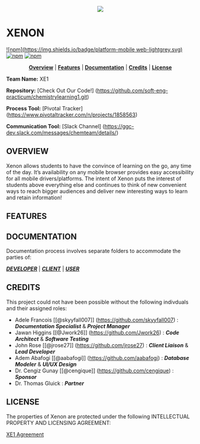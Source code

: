 <p align="center">
<img src ="https://github.com/soft-eng-practicum/chemistrylearning1/blob/master/states/assets/XE1.png">
</p>

# XENON
[![npm](https://img.shields.io/badge/platform-mobile web-lightgrey.svg)](http://xe1.duckdns.org)
[![npm](https://img.shields.io/badge/docs-complete-brightgreen.svg)](https://github.com/soft-eng-practicum/chemistrylearning1/tree/master/official-documentation)
[![npm](https://img.shields.io/badge/License-CC%20BY--NC%204.0-blue.svg)](https://creativecommons.org/licenses/by-nc/4.0/legalcode)

<p align="center">
<b><a href="#overview">Overview</a></b>
|
<b><a href="#features">Features</a></b>
|
<b><a href="#documentation">Documentation</a></b>
|
<b><a href="#credits">Credits</a></b>
|
<b><a href="#license">License</a></b>
</p>


**Team Name:** XE1

**Repository:**  [Check Out Our Code!] (https://github.com/soft-eng-practicum/chemistrylearning1.git)

**Process Tool:** [Pivotal Tracker] (https://www.pivotaltracker.com/n/projects/1858563)

**Communication Tool:** [Slack Channel] (https://ggc-dev.slack.com/messages/chemteam/details/)


##  OVERVIEW

Xenon allows students to have the convince of learning on the go, any time of the day.  It’s availability on any mobile browser provides easy accessibility for all mobile drivers/platforms. The intent of Xenon puts the interest of students above everything else and continues to think of new convenient ways to reach bigger audiences and deliver new interesting ways to learn and retain information!

##  FEATURES

##  DOCUMENTATION

Documentation process involves separate folders to accommodate the parties of:

[***DEVELOPER***](https://github.com/soft-eng-practicum/chemistrylearning1/tree/master/official-documentation/dev-docs)
|
[***CLIENT***](https://github.com/soft-eng-practicum/chemistrylearning1/tree/master/official-documentation/client-docs)
|
[***USER***](https://github.com/soft-eng-practicum/chemistrylearning1/tree/master/official-documentation/user-docs)


##  CREDITS

This project could not have been possible without the following indivduals and their assigned roles:

* Adele Francois [[@skyyfall007]] (https://github.com/skyyfall007) :  ***Documentation Specialist*** & ***Project Manager***
* Jawan Higgins  [[@Jwork26]]      (https://github.com/Jwork26)    :  ***Code Architect*** & ***Software Testing***
* John Rose [[@jrose27]]           (https://github.com/jrose27)    :  ***Client Liaison*** & ***Lead Developer***
* Adem Abafogi [[@aabafogi]]      (https://github.com/aabafogi)    :  ***Database Modeler*** & ***UI/UX Design***
* Dr. Cengiz Gunay [[@cengique]]  (https://github.com/cengique)    :  ***Sponsor***
* Dr. Thomas Gluick                                                :  ***Partner***


##  LICENSE

The properties of Xenon are protected under the following INTELLECTUAL PROPERTY AND LICENSING AGREEMENT:


[XE1 Agreement](https://github.com/soft-eng-practicum/chemistrylearning1/blob/master/Final%20XE1%20Intellectual%20Property%20and%20Licensing%20Agreement.pdf)
